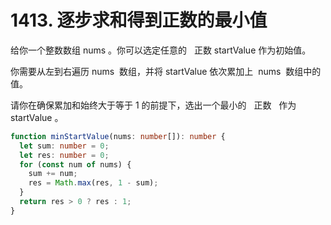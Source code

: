 # 1413. 逐步求和得到正数的最小值

给你一个整数数组 nums 。你可以选定任意的   正数 startValue 作为初始值。

你需要从左到右遍历 nums  数组，并将 startValue 依次累加上  nums  数组中的值。

请你在确保累加和始终大于等于 1 的前提下，选出一个最小的   正数   作为 startValue 。

```ts
function minStartValue(nums: number[]): number {
  let sum: number = 0;
  let res: number = 0;
  for (const num of nums) {
    sum += num;
    res = Math.max(res, 1 - sum);
  }
  return res > 0 ? res : 1;
}
```
